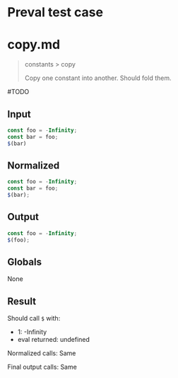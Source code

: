 # Preval test case

# copy.md

> constants > copy
>
> Copy one constant into another. Should fold them.

#TODO

## Input

`````js filename=intro
const foo = -Infinity;
const bar = foo;
$(bar)
`````

## Normalized

`````js filename=intro
const foo = -Infinity;
const bar = foo;
$(bar);
`````

## Output

`````js filename=intro
const foo = -Infinity;
$(foo);
`````

## Globals

None

## Result

Should call `$` with:
 - 1: -Infinity
 - eval returned: undefined

Normalized calls: Same

Final output calls: Same
